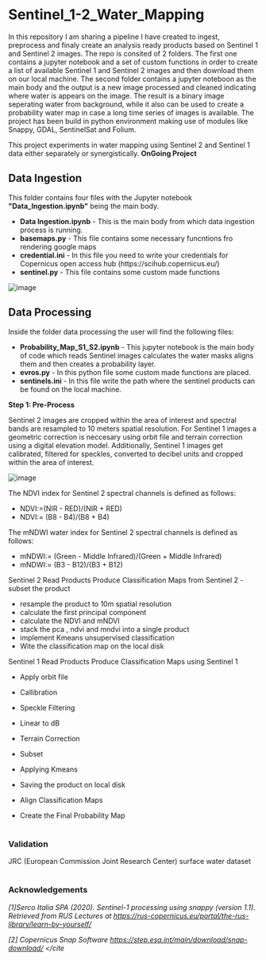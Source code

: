 # Sentinel_1-2_Water_Mapping
<p>In this repository I am sharing a pipeline I have created to ingest, preprocess and finaly create an analysis ready products based on Sentinel 1 and Sentinel 2 images.
The repo is consited of 2 folders. The first one contains a jupyter notebook and a set of custom functions in order to create a list of available Sentinel 1 and Sentinel 2 images and then download them on our local machine. The second folder contains a jupyter noteboon as the main body and the output is a new image processed and cleaned indicating where water is appears on the image. The result is a binary image seperating water from background, while it also can be used to create a probability water map in case a long time series of images is available. The project has been build in python environment making use of modules like Snappy, GDAL, SentinelSat and Folium.</p>

This project experiments in water mapping using Sentinel 2 and Sentinel 1 data either separately or synergistically. <b> OnGoing Project </b>

<h2> Data Ingestion </h2>
This folder contains four files with the Jupyter notebook <b>"Data_Ingestion.ipynb"</b> being the main body.
<ul>
  <li><b>Data Ingestion.ipynb</b> - This is the main body from which data ingestion process is running.</li>
  <li><b>basemaps.py</b> - This file contains some necessary funcntions fro rendering google maps</li>
  <li><b>credential.ini</b> - In this file you need to write your credentials for Copernicus open access hub (https://scihub.copernicus.eu/)</li>
  <li><b>sentinel.py</b> - This file contains some custom made functions</li>
</ul>


![image](https://user-images.githubusercontent.com/23013328/162620579-0863768a-5781-4352-80df-44b209f171c6.png)


<h2> Data Processing </h2>
Inside the folder data processing the user will find the following files:
<ul>
  <li><b>Probability_Map_S1_S2.ipynb</b> - This jupyter notebook is the main body of code which reads Sentinel images calculates the water masks aligns them and then creates a probability layer.</li>
  <li><b>evros.py</b> - In this python file some custom made functions are placed.</li>
  <li><b>sentinels.ini</b> - In this file write the path where the sentinel products can be found on the local machine.</li>
</ul>
<b>Step 1: Pre-Process</b>

<p>Sentinel 2 images are cropped within the area of interest and spectral bands are resampled to 10 meters spatial resolution. For Sentinel 1 images a geometric correction is neccesary using orbit file and terrain correction using a digital elevation model. Additionally, Sentinel 1 images get calibrated, filtered for speckles, converted to decibel units and cropped within the area of interest.</p>

![image](https://user-images.githubusercontent.com/23013328/162620202-17ff4828-fe37-4593-85ac-7d0ffcf74ed0.png)


The NDVI index for Sentinel 2 spectral channels is defined as follows:
  - NDVI∶=(NIR - RED)/(NIR + RED)
  - NDVI∶= (B8 - B4)/(B8 +  B4)

The mNDWI water index for Sentinel 2 spectral channels is defined as follows:
  - mNDWI∶= (Green - Middle Infrared)/(Green + Middle Infrared)
  - mNDWI∶= (B3 - B12)/(B3 + B12)

Sentinel 2
Read Products
Produce Classification Maps from Sentinel 2
-subset the product
- resample the product to 10m spatial resolution
- calculate the first principal component
- calculate the NDVI and mNDVI
- stack the pca , ndvi and mndvi into a single product
- implement Kmeans unsupervised classification
- Wite the classification map on the local disk

Sentinel 1
Read Products
Produce Classification Maps using Sentinel 1
- Apply orbit file
- Callibration
- Speckle Filtering
- Linear to dB
- Terrain Correction
- Subset
- Applying Kmeans
- Saving the product on local disk

- Align Classification Maps
- Create the Final Probability Map


# <h3> Validation </h3>
JRC (European Commission Joint Research Center) surface water dataset

# <h3> Acknowledgements </h3> 

<cite> [1]Serco Italia SPA (2020). Sentinel-1 processing using snappy (version 1.1). Retrieved from RUS
Lectures at https://rus-copernicus.eu/portal/the-rus-library/learn-by-yourself/ </cite>

<cite> [2] Copernicus Snap Software https://step.esa.int/main/download/snap-download/ </cite

